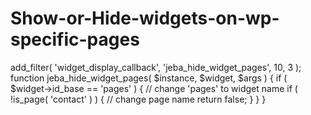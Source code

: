# Show-or-Hide-widgets-on-wp-specific-pages


add_filter( 'widget_display_callback', 'jeba_hide_widget_pages', 10, 3 );
function jeba_hide_widget_pages( $instance, $widget, $args ) {
  if ( $widget->id_base == 'pages' ) { // change 'pages' to widget name
     if ( !is_page( 'contact' ) ) {    // change page name
         return false;
     }
  }
}
